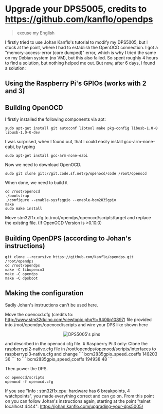 # Upgrade your DPS5005, credits to https://github.com/kanflo/opendps
> excuse my English

I firstly tried to use Johan Kanflo's tutorial to modify my DPS5005, but I stuck at the point, where I had to establish the OpenOCD connection. I got a "memory-access-error (core dumped)" error, which is why I tried the same on my Debian system (no VM), but this also failed. So spent roughly 4 hours to find a solution, but nothing helped me out. But now, after 6 days, I found a solution:
## Using the Raspberry Pi's GPIOs (works with 2 and 3)
## Building OpenOCD
I firstly installed the following components via apt:
```
sudo apt-get install git autoconf libtool make pkg-config libusb-1.0-0 libusb-1.0-0-dev
```
I was surprised, when I found out, that I could easily install gcc-arm-none-eabi, by typing
```
sudo apt-get install gcc-arm-none-eabi
```
Now we need to download OpenOCD.
```
sudo git clone git://git.code.sf.net/p/openocd/code /root/openocd
```
When done, we need to build it
```
cd /root/openocd
./bootstrap
./configure --enable-sysfsgpio --enable-bcm2835gpio
make
sudo make install
```
Move stm32f1x.cfg to /root/opendps/openocd/scripts/target and replace the existing file. (If OpenOCD Version is >0.10.0)

## Building OpenDPS (according to Johan's instructions)
```
git clone --recursive https://github.com/kanflo/opendps.git /root/opendps
cd /root/opendps
make -C libopencm3
make -C opendps
make -C dpsboot
```

## Making the configuration
Sadly Johan's instructions can't be used here.

Move the openocd.cfg (credits to: http://www.stm32duino.com/viewtopic.php?t=940#p10897) file provided into /root/opendps/openocd/scripts
and wire your DPS like shown here
<p align="center">
<img src="https://johan.kanflo.com/wp-content/uploads/2017/06/Screen-Shot-2017-07-29-at-01.30.02.png" alt="DPS5005's pins"/>
</p>
and described in the openocd.cfg file.
# Raspberry Pi 3 only: 
Clone the raspberrypi2-native.cfg file in /root/opendps/openocd/scripts/interfaces to raspberrypi3-native.cfg and change 
```
bcm2835gpio_speed_coeffs 146203 36
```
to
```
bcm2835gpio_speed_coeffs 194938 48
```

Then power the DPS.

```
cd openocd/scripts
openocd -f openocd.cfg
```
If you see "Info : stm32f1x.cpu: hardware has 6 breakpoints, 4 watchpoints", you made everything correct and can go on.
From this point on you can follow Johan's instructions again, starting at the point "telnet localhost 4444":
https://johan.kanflo.com/upgrading-your-dps5005/
